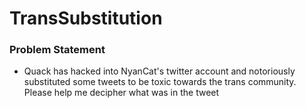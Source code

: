 # TransSubstitution

### Problem Statement
- Quack has hacked into NyanCat's twitter account and notoriously substituted some tweets to be toxic towards the trans community. Please help me decipher what was in the tweet